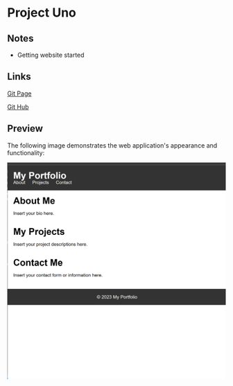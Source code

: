 # Project Uno

## Notes
* Getting website started 


##  Links

[Git Page](https://joshua-mondragon.github.io/Project1/)

[Git Hub](https://github.com/Joshua-Mondragon/Project1)

## Preview

The following image demonstrates the web application's appearance and functionality:

![Preview of Website(Desktop)](./Assets/images/Preview.png)
